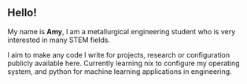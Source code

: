 ## Hello! 
My name is **Amy**, I am a metallurgical engineering student who is very interested in many STEM fields. 

I aim to make any code I write for projects, research or configuration publicly available here.
Currently learning nix to configure my operating system, and python for machine learning applications in engineering.


<!---
amyy-l/amyy-l is a ✨ special ✨ repository because its `README.md` (this file) appears on your GitHub profile.
You can click the Preview link to take a look at your changes.
--->
